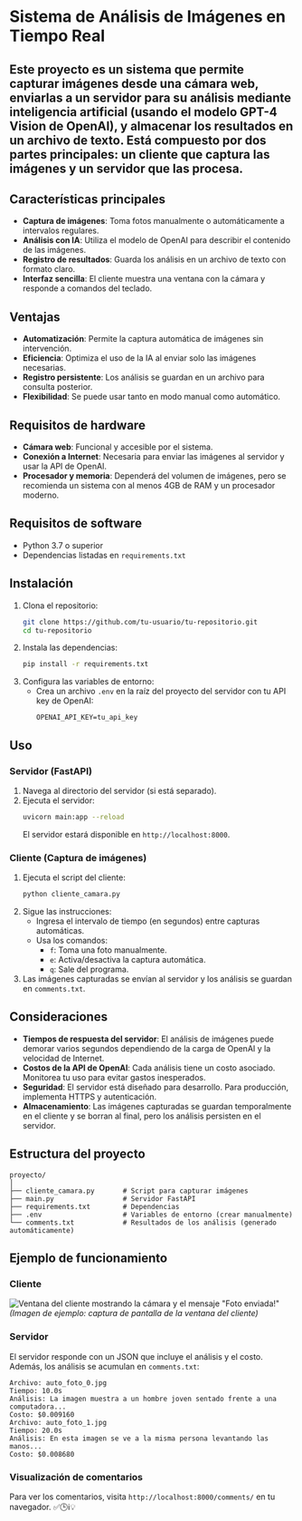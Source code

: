 # Sistema de Análisis de Imágenes en Tiempo Real
Este proyecto es un sistema que permite capturar imágenes desde una cámara web, enviarlas a un servidor para su análisis mediante inteligencia artificial (usando el modelo GPT-4 Vision de OpenAI), y almacenar los resultados en un archivo de texto. Está compuesto por dos partes principales: un cliente que captura las imágenes y un servidor que las procesa.
----------
## Características principales
- **Captura de imágenes**: Toma fotos manualmente o automáticamente a intervalos regulares.
- **Análisis con IA**: Utiliza el modelo de OpenAI para describir el contenido de las imágenes.
- **Registro de resultados**: Guarda los análisis en un archivo de texto con formato claro.
- **Interfaz sencilla**: El cliente muestra una ventana con la cámara y responde a comandos del teclado.
## Ventajas
- **Automatización**: Permite la captura automática de imágenes sin intervención.
- **Eficiencia**: Optimiza el uso de la IA al enviar solo las imágenes necesarias.
- **Registro persistente**: Los análisis se guardan en un archivo para consulta posterior.
- **Flexibilidad**: Se puede usar tanto en modo manual como automático.
## Requisitos de hardware
- **Cámara web**: Funcional y accesible por el sistema.
- **Conexión a Internet**: Necesaria para enviar las imágenes al servidor y usar la API de OpenAI.
- **Procesador y memoria**: Dependerá del volumen de imágenes, pero se recomienda un sistema con al menos 4GB de RAM y un procesador moderno.
## Requisitos de software
- Python 3.7 o superior
- Dependencias listadas en `requirements.txt`
## Instalación
1. Clona el repositorio:
   ```bash
   git clone https://github.com/tu-usuario/tu-repositorio.git
   cd tu-repositorio
   ```
2. Instala las dependencias:
   ```bash
   pip install -r requirements.txt
   ```
3. Configura las variables de entorno:
   - Crea un archivo `.env` en la raíz del proyecto del servidor con tu API key de OpenAI:
     ```
     OPENAI_API_KEY=tu_api_key
     ```
## Uso
### Servidor (FastAPI)
1. Navega al directorio del servidor (si está separado).
2. Ejecuta el servidor:
   ```bash
   uvicorn main:app --reload
   ```
   El servidor estará disponible en `http://localhost:8000`.
### Cliente (Captura de imágenes)
1. Ejecuta el script del cliente:
   ```bash
   python cliente_camara.py
   ```
2. Sigue las instrucciones:
   - Ingresa el intervalo de tiempo (en segundos) entre capturas automáticas.
   - Usa los comandos:
     - `f`: Toma una foto manualmente.
     - `e`: Activa/desactiva la captura automática.
     - `q`: Sale del programa.
3. Las imágenes capturadas se envían al servidor y los análisis se guardan en `comments.txt`.
## Consideraciones
- **Tiempos de respuesta del servidor**: El análisis de imágenes puede demorar varios segundos dependiendo de la carga de OpenAI y la velocidad de Internet.
- **Costos de la API de OpenAI**: Cada análisis tiene un costo asociado. Monitorea tu uso para evitar gastos inesperados.
- **Seguridad**: El servidor está diseñado para desarrollo. Para producción, implementa HTTPS y autenticación.
- **Almacenamiento**: Las imágenes capturadas se guardan temporalmente en el cliente y se borran al final, pero los análisis persisten en el servidor.
## Estructura del proyecto
```
proyecto/
│
├── cliente_camara.py       # Script para capturar imágenes
├── main.py                 # Servidor FastAPI
├── requirements.txt        # Dependencias
├── .env                    # Variables de entorno (crear manualmente)
└── comments.txt            # Resultados de los análisis (generado automáticamente)
```
## Ejemplo de funcionamiento
### Cliente
![Ventana del cliente mostrando la cámara y el mensaje "Foto enviada!"](cliente.png) *(Imagen de ejemplo: captura de pantalla de la ventana del cliente)*
### Servidor
El servidor responde con un JSON que incluye el análisis y el costo. Además, los análisis se acumulan en `comments.txt`:
```
Archivo: auto_foto_0.jpg
Tiempo: 10.0s
Análisis: La imagen muestra a un hombre joven sentado frente a una computadora...
Costo: $0.009160
Archivo: auto_foto_1.jpg
Tiempo: 20.0s
Análisis: En esta imagen se ve a la misma persona levantando las manos...
Costo: $0.008680
```
### Visualización de comentarios
Para ver los comentarios, visita `http://localhost:8000/comments/` en tu navegador.
✅🕒ℹ️💡
